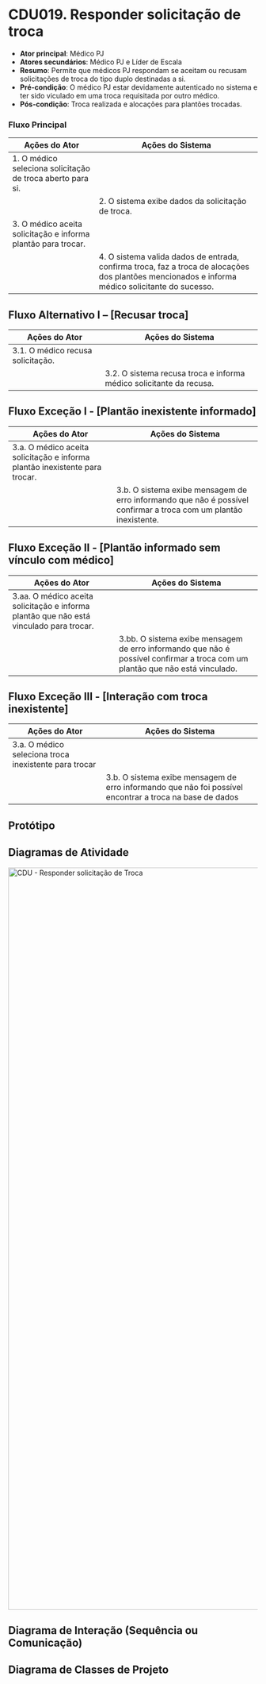 # CDU019. Responder solicitação de troca

* **Ator principal**: Médico PJ
* **Atores secundários**: Médico PJ e Líder de Escala
* **Resumo**: Permite que médicos PJ respondam se aceitam ou recusam solicitações de troca do tipo duplo destinadas a si.
* **Pré-condição**: O médico PJ estar devidamente autenticado no sistema e ter sido viculado em uma troca requisitada por outro médico.
* **Pós-condição**: Troca realizada e alocações para plantões trocadas.

### Fluxo Principal

| Ações do Ator                                                 | Ações do Sistema                                                                                                                                 |
|---------------------------------------------------------------|--------------------------------------------------------------------------------------------------------------------------------------------------|
| 1. O médico seleciona solicitação de troca aberto para si.    |                                                                                                                                                  |
|                                                               | 2. O sistema exibe dados da solicitação de troca.                                                                                                |
| 3. O médico aceita solicitação e informa plantão para trocar. |                                                                                                                                                  |
|                                                               | 4. O sistema valida dados de entrada, confirma troca, faz a troca de alocações dos plantões mencionados e informa médico solicitante do sucesso. |

## Fluxo Alternativo I – [Recusar troca]
| Ações do Ator                     | Ações do Sistema                                                    |
|-----------------------------------|---------------------------------------------------------------------|
| 3.1. O médico recusa solicitação. |                                                                     |
|                                   | 3.2. O sistema recusa troca e informa médico solicitante da recusa. |

## Fluxo Exceção I - [Plantão inexistente informado]
| Ações do Ator                                                               | Ações do Sistema                                                                                                  |
|-----------------------------------------------------------------------------|-------------------------------------------------------------------------------------------------------------------|
| 3.a. O médico aceita solicitação e informa plantão inexistente para trocar. |                                                                                                                   |
|                                                                             | 3.b. O sistema exibe mensagem de erro informando que não é possível confirmar a troca com um plantão inexistente. |

## Fluxo Exceção II - [Plantão informado sem vínculo com médico]
| Ações do Ator                                                                           | Ações do Sistema                                                                                                              |
|-----------------------------------------------------------------------------------------|-------------------------------------------------------------------------------------------------------------------------------|
| 3.aa. O médico aceita solicitação e informa plantão que não está vinculado para trocar. |                                                                                                                               |
|                                                                                         | 3.bb. O sistema exibe mensagem de erro informando que não é possível confirmar a troca com um plantão que não está vinculado. |

## Fluxo Exceção III - [Interação com troca inexistente]
| Ações do Ator                                         | Ações do Sistema                                                                                         |
|-------------------------------------------------------|----------------------------------------------------------------------------------------------------------|
| 3.a. O médico seleciona troca inexistente para trocar |                                                                                                          |
|                                                       | 3.b. O sistema exibe mensagem de erro informando que não foi possível encontrar a troca na base de dados |

## Protótipo

## Diagramas de Atividade
<img width="2489" height="1496" alt="CDU - Responder solicitação de Troca" src="https://github.com/user-attachments/assets/9a0a476c-8d8c-49ff-8274-e748ec5d582e" />

## Diagrama de Interação (Sequência ou Comunicação)

## Diagrama de Classes de Projeto